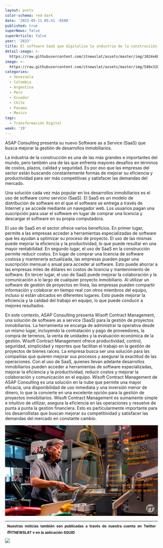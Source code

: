 ```yaml
---
layout: posts
color-schema: red-dark
date: '2023-05-11 05:41 -0500'
published: true
superNews: false
superArticle: false
year: '2023'
title: El software SaaS que digitaliza la industria de la construcción
detail-image: >-
  https://raw.githubusercontent.com/itnewslat/assets/master/img/1024x680/construccion-vehiculo-g.jpg
image: >-
  https://raw.githubusercontent.com/itnewslat/assets/master/img/540x320/construccion-vehiculo-p.jpg
categories:
  - Venezuela
  - Colombia
  - Argentina
  - Perú
  - Ecuador
  - Chile
  - Panama
  - Mexico
tags:
  - Transformación Digital
week: '19'
---
```

ASAP Consulting presenta su nuevo Software as a Service (SaaS) que busca mejorar la gestión de desarrollos  inmobiliarios.

La industria de la construcción es una de las más grandes e importantes del mundo, pero también una de las que enfrenta mayores desafíos en términos de costos, plazos, calidad y seguridad. Es por eso que las empresas del sector están buscando constantemente formas de mejorar su eficiencia y productividad para ser más competitivas y satisfacer las demandas del mercado.

Una solución cada vez más popular en los desarrollos inmobiliarios es el uso de software como servicio (SaaS). El SaaS es un modelo de distribución de software en el que el software se entrega a través de Internet y se accede mediante un navegador web. Los usuarios pagan una suscripción para usar el software en lugar de comprar una licencia y descargar el software en su propia computadora.

El uso de SaaS en el sector ofrece varios beneficios. En primer lugar, permite a las empresas acceder a herramientas especializadas de software que les ayudan a optimizar su proceso de proyecto. El uso de las mismas puede mejorar la eficiencia y la productividad, lo que puede resultar en una mayor rentabilidad.
En segundo lugar, el uso de SaaS en la construcción permite reducir costos. En lugar de comprar una licencia de software costosa y mantenerla actualizada, las empresas pueden pagar una suscripción mensual o anual para acceder al software. Esto puede ahorrar a las empresas miles de dólares en costos de licencia y mantenimiento de software.
En tercer lugar, el uso de SaaS puede mejorar la colaboración y la comunicación a lo largo de cualquier proyecto inmobiliario. Al utilizar un software de gestión de proyectos en línea, las empresas pueden compartir información y colaborar en tiempo real con otros miembros del equipo, incluso si están ubicados en diferentes lugares. Esto puede mejorar la eficiencia y la calidad del trabajo en equipo, lo que puede conducir a mejores resultados.

En este contexto, ASAP Consulting presenta Wisoft Contract Management, una solución de software as a service (SaaS) para la gestión de proyectos inmobiliarios. La herramienta se encarga de administrar la operativa desde un mismo lugar, incluyendo la contratación y pago de proveedores, la compra de terrenos, la venta de unidades y la evaluación económica de la gestión. Wisoft Contract Management ofrece productividad, control, seguridad, simplicidad y reportes que facilitan el trabajo en la gestión de proyectos de bienes raíces. La empresa busca ser una solución para las compañías que quieren mejorar sus procesos y asegurar la exactitud de las operaciones. Con el uso de SaaS, quienes llevan adelante desarrollos inmobiliarios pueden acceder a herramientas de software especializadas, mejorar la eficiencia y la productividad, reducir costos y mejorar la colaboración y comunicación en el equipo. Wisoft Contract Management de ASAP Consulting es una solución en la nube que permite una mayor eficacia, una disponibilidad de uso inmediata y una inversión menor de dinero, lo que la convierte en una excelente opción para la gestión de proyectos inmobiliarios. Wisoft Contract Management es sumamente simple e intuitivo de utilizar, asegura la eficiencia en las operaciones y resuelve de punta a punta la gestión financiera. Esto es particularmente importante para los desarrollistas que buscan mejorar su competitividad y satisfacer las demandas del mercado en constante cambio.

![](https://raw.githubusercontent.com/itnewslat/assets/master/img/540x320/construccion-vehiculo-p.jpg)

<table style="height: 42px;" width="569">
<tbody>
<tr>
<td style="text-align: justify;"><sub><strong>Nuestras noticias también son publicadas a través de nuestra cuenta en Twitter <a href="https://twitter.com/itnewslat?lang=es">@ITNEWSLAT</a> y en la aplicación <a href="https://squidapp.co/en/">SQUID</a></strong></sub></td>
</tr>
</tbody>
</table>
<img src="https://tracker.metricool.com/c3po.jpg?hash=56f88a41e39ab42c063cc51676587a04"/>